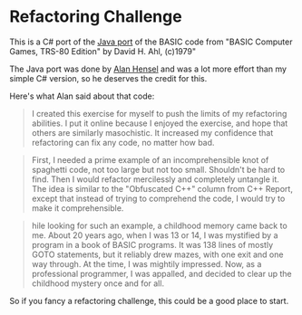 Refactoring Challenge
=====================

This is a C# port of the [Java port](http://www.mindspring.com/~alanh/refactoring/challenge.html) of the BASIC code from "BASIC Computer Games, TRS-80 Edition" by David H. Ahl, (c)1979"

The Java port was done by [Alan Hensel](http://www.mindspring.com/~alanh/) and was a lot more effort than my simple C# version, so he deserves the credit for this.

Here's what Alan said about that code:

> I created this exercise for myself to push the limits of my refactoring abilities. I put it online because I enjoyed the exercise, and hope that others are similarly masochistic. It increased my confidence that refactoring can fix any code, no matter how bad.

> First, I needed a prime example of an incomprehensible knot of spaghetti code, not too large but not too small. Shouldn't be hard to find. Then I would refactor mercilessly and completely untangle it. The idea is similar to the "Obfuscated C++" column from C++ Report, except that instead of trying to comprehend the code, I would try to make it comprehensible.

> hile looking for such an example, a childhood memory came back to me. About 20 years ago, when I was 13 or 14, I was mystified by a program in a book of BASIC programs. It was 138 lines of mostly GOTO statements, but it reliably drew mazes, with one exit and one way through. At the time, I was mightily impressed. Now, as a professional programmer, I was appalled, and decided to clear up the childhood mystery once and for all.


So if you fancy a refactoring challenge, this could be a good place to start.
